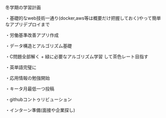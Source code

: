 冬学期の学習計画

・基礎的なweb技術一通り(docker,aws等は概要だけ把握しておく)やって簡単なアプリデプロイまで

・労働基準改善アプリ作成

・データ構造とアルゴリズム基礎

・C問題全部解く + 緑に必要なアルゴリズム学習 して茶色レート目指す

・英単語完璧に

・応用情報の勉強開始

・キータ月最低一つ投稿

・githubコントゥリビューション

・インターン準備(面接や企業探し)